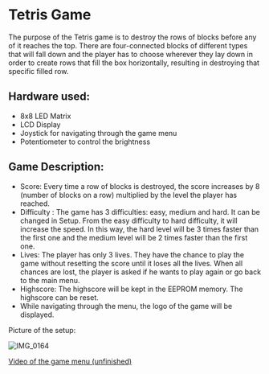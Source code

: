 # Tetris Game

The purpose of the Tetris game is to destroy the rows of blocks before any of it reaches the top. There are four-connected blocks of different types that will fall down and the player has to choose wherever they lay down in order to create rows that fill the box horizontally, resulting in destroying that specific filled row.

## Hardware used:

- 8x8 LED Matrix
- LCD Display
- Joystick for navigating through the game menu
- Potentiometer to control the brightness

## Game Description:

- Score: Every time a row of blocks is destroyed, the score increases by 8 (number of blocks on a row) multiplied by the level the player has reached.
- Difficulty : The game has 3 difficulties: easy, medium and hard. It can be changed in Setup. From the easy difficulty to hard difficulty, it will increase the speed. In this way, the hard level will be 3 times faster than the first one and the medium level will be 2 times faster than the first one.
- Lives: The player has only 3 lives. They have the chance to play the game without resetting the score until it loses all the lives. When all chances are lost, the player is asked if he wants to play again or go back to the main menu.
- Highscore: The highscore will be kept in the EEPROM memory. The highscore can be reset.
- While navigating through the menu, the logo of the game will be displayed.

Picture of the setup:

![IMG_0164](https://user-images.githubusercontent.com/75308520/206288721-2aadf210-910b-45cf-bbb0-d40e47772470.jpg)

[Video of the game menu (unfinished)](https://www.youtube.com/watch?v=Na0qpk1AdgE)
